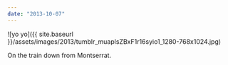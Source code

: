```yaml
---
date: "2013-10-07"
---
```


![yo yo]({{ site.baseurl }}/assets/images/2013/tumblr_muaplsZBxF1r16syio1_1280-768x1024.jpg)

On the train down from Montserrat.
